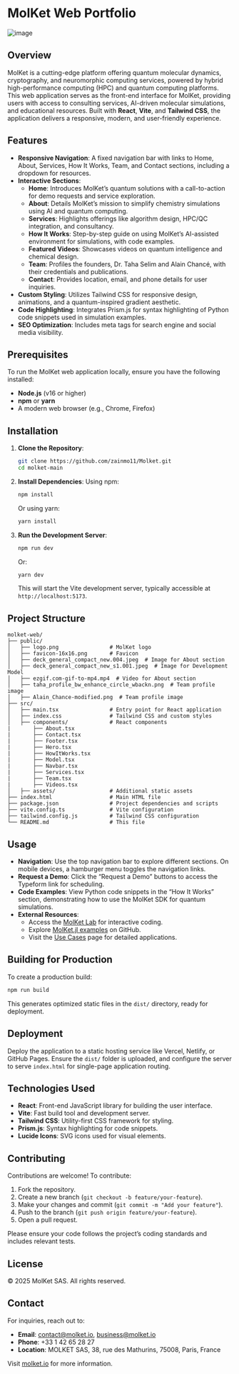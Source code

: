 # MolKet Web Portfolio

![image](https://github.com/user-attachments/assets/8bd4b38c-80a7-4d8c-9533-38a97443cbf9)

## Overview
MolKet is a cutting-edge platform offering quantum molecular dynamics, cryptography, and neuromorphic computing services, powered by hybrid high-performance computing (HPC) and quantum computing platforms. This web application serves as the front-end interface for MolKet, providing users with access to consulting services, AI-driven molecular simulations, and educational resources. Built with **React**, **Vite**, and **Tailwind CSS**, the application delivers a responsive, modern, and user-friendly experience.

## Features

- **Responsive Navigation**: A fixed navigation bar with links to Home, About, Services, How It Works, Team, and Contact sections, including a dropdown for resources.
- **Interactive Sections**:
  - **Home**: Introduces MolKet’s quantum solutions with a call-to-action for demo requests and service exploration.
  - **About**: Details MolKet’s mission to simplify chemistry simulations using AI and quantum computing.
  - **Services**: Highlights offerings like algorithm design, HPC/QC integration, and consultancy.
  - **How It Works**: Step-by-step guide on using MolKet’s AI-assisted environment for simulations, with code examples.
  - **Featured Videos**: Showcases videos on quantum intelligence and chemical design.
  - **Team**: Profiles the founders, Dr. Taha Selim and Alain Chancé, with their credentials and publications.
  - **Contact**: Provides location, email, and phone details for user inquiries.
- **Custom Styling**: Utilizes Tailwind CSS for responsive design, animations, and a quantum-inspired gradient aesthetic.
- **Code Highlighting**: Integrates Prism.js for syntax highlighting of Python code snippets used in simulation examples.
- **SEO Optimization**: Includes meta tags for search engine and social media visibility.

## Prerequisites

To run the MolKet web application locally, ensure you have the following installed:

- **Node.js** (v16 or higher)
- **npm** or **yarn**
- A modern web browser (e.g., Chrome, Firefox)

## Installation

1. **Clone the Repository**:
   ```bash
   git clone https://github.com/zainmo11/Molket.git
   cd molket-main
   ```

2. **Install Dependencies**:
   Using npm:
   ```bash
   npm install
   ```
   Or using yarn:
   ```bash
   yarn install
   ```

3. **Run the Development Server**:
   ```bash
   npm run dev
   ```
   Or:
   ```bash
   yarn dev
   ```
   This will start the Vite development server, typically accessible at `http://localhost:5173`.

## Project Structure

```plaintext
molket-web/
├── public/
│   ├── logo.png                # MolKet logo
│   ├── favicon-16x16.png       # Favicon
│   ├── deck_general_compact_new.004.jpeg  # Image for About section
│   ├── deck_general_compact_new_s1.001.jpeg  # Image for Development Model
│   ├── ezgif.com-gif-to-mp4.mp4  # Video for About section
│   ├── taha_profile_bw_enhance_circle_wbackn.png  # Team profile image
│   ├── Alain_Chance-modified.png  # Team profile image
├── src/
│   ├── main.tsx                # Entry point for React application
│   ├── index.css               # Tailwind CSS and custom styles
│   ├── components/             # React components
|       ├── About.tsx
|       ├── Contact.tsx
|       ├── Footer.tsx
|       ├── Hero.tsx
|       ├── HowItWorks.tsx
|       ├── Model.tsx
|       ├── Navbar.tsx
|       ├── Services.tsx
|       ├── Team.tsx
|       ├── Videos.tsx
│   ├── assets/                 # Additional static assets
├── index.html                  # Main HTML file
├── package.json                # Project dependencies and scripts
├── vite.config.ts              # Vite configuration
├── tailwind.config.js          # Tailwind CSS configuration
└── README.md                   # This file
```

## Usage

- **Navigation**: Use the top navigation bar to explore different sections. On mobile devices, a hamburger menu toggles the navigation links.
- **Request a Demo**: Click the “Request a Demo” buttons to access the Typeform link for scheduling.
- **Code Examples**: View Python code snippets in the “How It Works” section, demonstrating how to use the MolKet SDK for quantum simulations.
- **External Resources**:
  - Access the [MolKet Lab](http://jupyterhub.molket.io) for interactive coding.
  - Explore [MolKet.jl examples](https://github.com/molket-io/molket.jl/tree/main/examples) on GitHub.
  - Visit the [Use Cases](usecases.html) page for detailed applications.

## Building for Production

To create a production build:

```bash
npm run build
```

This generates optimized static files in the `dist/` directory, ready for deployment.

## Deployment

Deploy the application to a static hosting service like Vercel, Netlify, or GitHub Pages. Ensure the `dist/` folder is uploaded, and configure the server to serve `index.html` for single-page application routing.

## Technologies Used

- **React**: Front-end JavaScript library for building the user interface.
- **Vite**: Fast build tool and development server.
- **Tailwind CSS**: Utility-first CSS framework for styling.
- **Prism.js**: Syntax highlighting for code snippets.
- **Lucide Icons**: SVG icons used for visual elements.

## Contributing

Contributions are welcome! To contribute:

1. Fork the repository.
2. Create a new branch (`git checkout -b feature/your-feature`).
3. Make your changes and commit (`git commit -m "Add your feature"`).
4. Push to the branch (`git push origin feature/your-feature`).
5. Open a pull request.

Please ensure your code follows the project’s coding standards and includes relevant tests.

## License

© 2025 MolKet SAS. All rights reserved.

## Contact

For inquiries, reach out to:

- **Email**: [contact@molket.io](mailto:contact@molket.io), [business@molket.io](mailto:business@molket.io)
- **Phone**: +33 1 42 65 28 27
- **Location**: MOLKET SAS, 38, rue des Mathurins, 75008, Paris, France

Visit [molket.io](https://www.molket.io) for more information.
